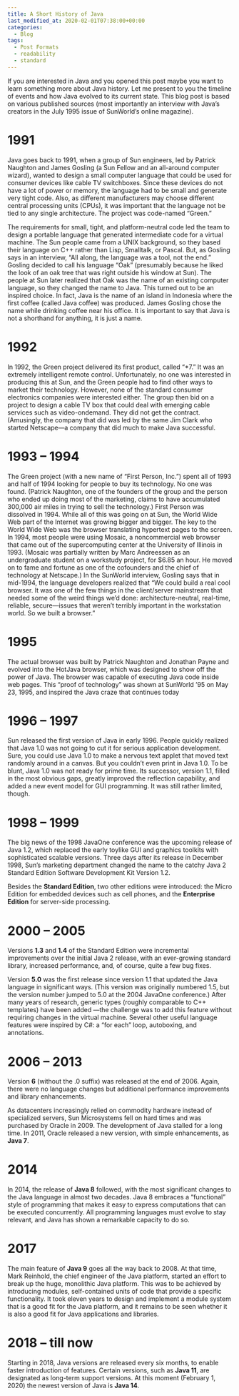 ```yaml
---
title: A Short History of Java
last_modified_at: 2020-02-01T07:38:00+00:00
categories:
  - Blog
tags:
  - Post Formats
  - readability
  - standard
---
```

If you are interested in Java and you opened this post maybe you want to learn something more about Java history. Let me present to you the timeline of events and how Java evolved to its current state. This blog post is based on various published sources (most importantly an interview with Java’s creators in the July 1995 issue of SunWorld’s online magazine). 

# 1991

Java goes back to 1991, when a group of Sun engineers, led by Patrick Naughton and James Gosling (a Sun Fellow and an all-around computer wizard), wanted to design a small computer language that could be used for consumer devices like cable TV switchboxes. Since these devices do not have a lot of power or memory, the language had to be small and generate very tight code. Also, as different manufacturers may choose different central processing units (CPUs), it was important that the language not be tied to any single architecture. The project was code-named “Green.” 

The requirements for small, tight, and platform-neutral code led the team to design a portable language that generated intermediate code for a virtual machine. The Sun people came from a UNIX background, so they based their language on C++ rather than Lisp, Smalltalk, or Pascal. But, as Gosling says in an interview, “All along, the language was a tool, not the end.” Gosling decided to call his language “Oak” (presumably because he liked the look of an oak tree that was right outside his window at Sun). The people at Sun later realized that Oak was the name of an existing computer language, so they changed the name to Java. This turned out to be an inspired choice. In fact, Java is the name of an island in Indonesia where the first coffee (called Java coffee) was produced. James Gosling chose the name while drinking coffee near his office. It is important to say that Java is not a shorthand for anything, it is just a name.

# 1992

In 1992, the Green project delivered its first product, called “*7.” It was an extremely intelligent remote control. Unfortunately, no one was interested in producing this at Sun, and the Green people had to find other ways to market their technology. However, none of the standard consumer electronics companies were interested either. The group then bid on a project to design a cable TV box that could deal with emerging cable services such as video-ondemand. They did not get the contract. (Amusingly, the company that did was led by the same Jim Clark who started Netscape—a company that did much to make Java successful. 

# 1993 &#8211; 1994

The Green project (with a new name of “First Person, Inc.”) spent all of 1993 and half of 1994 looking for people to buy its technology. No one was found. (Patrick Naughton, one of the founders of the group and the person who ended up doing most of the marketing, claims to have accumulated 300,000 air miles in trying to sell the technology.) First Person was dissolved in 1994. While all of this was going on at Sun, the World Wide Web part of the Internet was growing bigger and bigger. The key to the World Wide Web was the browser translating hypertext pages to the screen. In 1994, most people were using Mosaic, a noncommercial web browser that came out of the supercomputing center at the University of Illinois in 1993. (Mosaic was partially written by Marc Andreessen as an undergraduate student on a workstudy project, for $6.85 an hour. He moved on to fame and fortune as one of the cofounders and the chief of technology at Netscape.) In the SunWorld interview, Gosling says that in mid-1994, the language developers realized that “We could build a real cool browser. It was one of the few things in the client/server mainstream that needed some of the weird things we’d done: architecture-neutral, real-time, reliable, secure—issues that weren’t terribly important in the workstation world. So we built a browser.” 

# 1995

The actual browser was built by Patrick Naughton and Jonathan Payne and evolved into the HotJava browser, which was designed to show off the power of Java. The browser was capable of executing Java code inside web pages. This “proof of technology” was shown at SunWorld ’95 on May 23, 1995, and inspired the Java craze that continues today 

# 1996 &#8211; 1997

Sun released the first version of Java in early 1996. People quickly realized that Java 1.0 was not going to cut it for serious application development. Sure, you could use Java 1.0 to make a nervous text applet that moved text randomly around in a canvas. But you couldn’t even print in Java 1.0. To be blunt, Java 1.0 was not ready for prime time. Its successor, version 1.1, filled in the most obvious gaps, greatly improved the reflection capability, and added a new event model for GUI programming. It was still rather limited, though. 

# 1998 &#8211; 1999

The big news of the 1998 JavaOne conference was the upcoming release of Java 1.2, which replaced the early toylike GUI and graphics toolkits with sophisticated scalable versions. Three days after its release in December 1998, Sun’s marketing department changed the name to the catchy Java 2 Standard Edition Software Development Kit Version 1.2. 

Besides the **Standard Edition**, two other editions were introduced: the Micro Edition for embedded devices such as cell phones, and the **Enterprise Edition** for server-side processing. 

# 2000 &#8211; 2005

Versions **1.3** and **1.4** of the Standard Edition were incremental improvements over the initial Java 2 release, with an ever-growing standard library, increased performance, and, of course, quite a few bug fixes. 

Version **5.0** was the first release since version 1.1 that updated the Java language in significant ways. (This version was originally numbered 1.5, but the version number jumped to 5.0 at the 2004 JavaOne conference.) After many years of research, generic types (roughly comparable to C++ templates) have been added —the challenge was to add this feature without requiring changes in the virtual machine. Several other useful language features were inspired by C#: a “for each” loop, autoboxing, and annotations. 

# 2006 &#8211; 2013

Version **6** (without the .0 suffix) was released at the end of 2006. Again, there were no language changes but additional performance improvements and library enhancements. 

As datacenters increasingly relied on commodity hardware instead of specialized servers, Sun Microsystems fell on hard times and was purchased by Oracle in 2009. The development of Java stalled for a long time. In 2011, Oracle released a new version, with simple enhancements, as **Java 7**. 

# 2014

In 2014, the release of **Java 8** followed, with the most significant changes to the Java language in almost two decades. Java 8 embraces a “functional” style of programming that makes it easy to express computations that can be executed concurrently. All programming languages must evolve to stay relevant, and Java has shown a remarkable capacity to do so. 

# 2017

The main feature of **Java 9** goes all the way back to 2008. At that time, Mark Reinhold, the chief engineer of the Java platform, started an effort to break up the huge, monolithic Java platform. This was to be achieved by introducing modules, self-contained units of code that provide a specific functionality. It took eleven years to design and implement a module system that is a good fit for the Java platform, and it remains to be seen whether it is also a good fit for Java applications and libraries. 

# 2018 &#8211; till now

Starting in 2018, Java versions are released every six months, to enable faster introduction of features. Certain versions, such as **Java 11**, are designated as long-term support versions. At this moment (February 1, 2020) the newest version of Java is **Java 14**.
